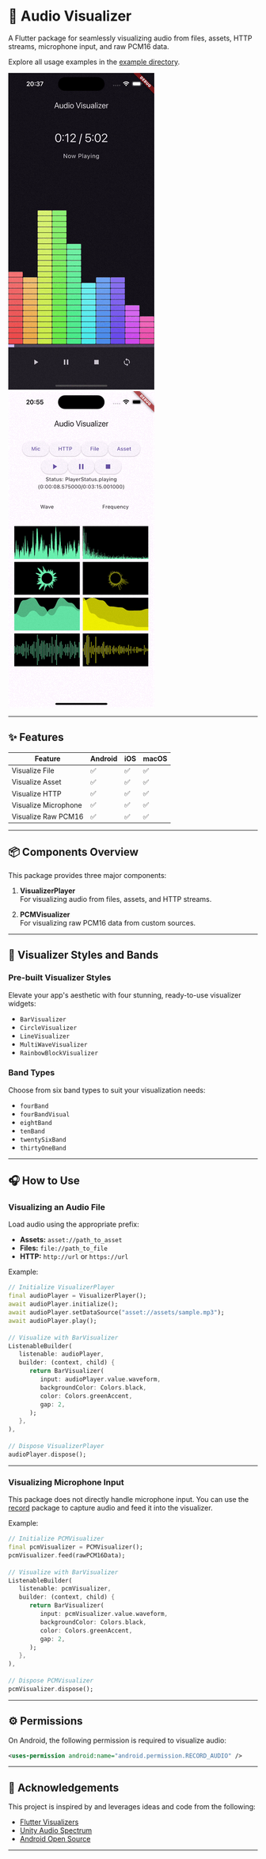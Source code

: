 
# 🎵 Audio Visualizer

A Flutter package for seamlessly visualizing audio from files, assets, HTTP streams, microphone input, and raw PCM16 data.

Explore all usage examples in the [example directory](https://github.com/Eittipat/audio_visualizer/blob/master/example).

![Demo App 1](https://github.com/Eittipat/audio_visualizer/blob/master/rainbow.gif?raw=true)
![Demo App 2](https://github.com/Eittipat/audio_visualizer/blob/master/sample.gif?raw=true)

---

## ✨ Features

| Feature                | Android | iOS | macOS |
|------------------------|---------|-----|-------|
| Visualize File         | ✅      | ✅  | ✅    |
| Visualize Asset        | ✅      | ✅  | ✅    |
| Visualize HTTP         | ✅      | ✅  | ✅    |
| Visualize Microphone   | ✅      | ✅  | ✅    |
| Visualize Raw PCM16    | ✅      | ✅  | ✅    |

---

## 📦 Components Overview

This package provides three major components:

1. **VisualizerPlayer**  
   For visualizing audio from files, assets, and HTTP streams.

2. **PCMVisualizer**  
   For visualizing raw PCM16 data from custom sources.

---

## 🚀 Visualizer Styles and Bands

### Pre-built Visualizer Styles

Elevate your app's aesthetic with four stunning, ready-to-use visualizer widgets:

- `BarVisualizer`  
- `CircleVisualizer`
- `LineVisualizer`
- `MultiWaveVisualizer`
- `RainbowBlockVisualizer`

### Band Types

Choose from six band types to suit your visualization needs:

- `fourBand`
- `fourBandVisual`
- `eightBand`
- `tenBand`
- `twentySixBand`
- `thirtyOneBand`

---

## 🎧 How to Use

### Visualizing an Audio File

Load audio using the appropriate prefix:

- **Assets:** `asset://path_to_asset`
- **Files:** `file://path_to_file`
- **HTTP:** `http://url` or `https://url`

Example:

```dart
// Initialize VisualizerPlayer
final audioPlayer = VisualizerPlayer();
await audioPlayer.initialize();
await audioPlayer.setDataSource("asset://assets/sample.mp3");
await audioPlayer.play();

// Visualize with BarVisualizer
ListenableBuilder(
   listenable: audioPlayer,
   builder: (context, child) {
      return BarVisualizer(
         input: audioPlayer.value.waveform,
         backgroundColor: Colors.black,
         color: Colors.greenAccent,
         gap: 2,
      );
   },
),

// Dispose VisualizerPlayer
audioPlayer.dispose();
```

---

### Visualizing Microphone Input

This package does not directly handle microphone input. You can use the [record](https://pub.dev/packages/record) package to capture audio and feed it into the visualizer.

Example:

```dart
// Initialize PCMVisualizer
final pcmVisualizer = PCMVisualizer();
pcmVisualizer.feed(rawPCM16Data);

// Visualize with BarVisualizer
ListenableBuilder(
   listenable: pcmVisualizer,
   builder: (context, child) {
      return BarVisualizer(
         input: pcmVisualizer.value.waveform,
         backgroundColor: Colors.black,
         color: Colors.greenAccent,
         gap: 2,
      );
   },
),

// Dispose PCMVisualizer
pcmVisualizer.dispose();
```

---

## ⚙️ Permissions

On Android, the following permission is required to visualize audio:

```xml
<uses-permission android:name="android.permission.RECORD_AUDIO" />
```

---

## 🙏 Acknowledgements

This project is inspired by and leverages ideas and code from the following:

- [Flutter Visualizers](https://github.com/iamSahdeep/FlutterVisualizers)
- [Unity Audio Spectrum](https://github.com/keijiro/unity-audio-spectrum)
- [Android Open Source](https://android.googlesource.com)

---

